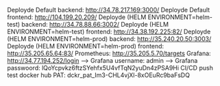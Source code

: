 Deployde Default backend: http://34.78.217.169:3000/
Deployde Default frontend: http://104.199.20.209/
Deployde (HELM ENVIRONMENT=helm-test) backend: http://34.78.88.66:3002/
Deployde (HELM ENVIRONMENT=helm-test) frontend: http://34.38.192.225:82/
Deployde (HELM ENVIRONMENT=helm-prod) backend: http://35.240.20.50:3003/
Deployde (HELM ENVIRONMENT=helm-prod) frontend: http://35.205.65.64:83/
Prometheus: http://35.205.5.70/targets
Grafana: http://34.77.194.252/login
--> Grafana username: admin
--> Grafana passwoord: lQoYcpvkz6ftzSYehfx5U4vfTqN2yuDn4zPSA9Hi
CI/CD push test
docker hub PAT: dckr_pat_Im3-CHL4vjXl-8xOEuRc9baFsDQ
